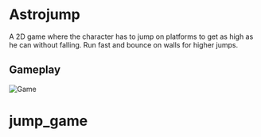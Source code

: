 # Astrojump
A 2D game where the character has to jump on platforms to get as high as he can without falling. Run fast and bounce on walls for higher jumps.

## Gameplay

![Game](res/gameplay.gif)
# jump_game
